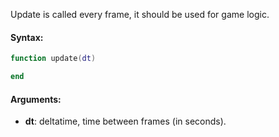 Update is called every frame, it should be used for game logic.

#### Syntax:
```lua
function update(dt)

end
```
#### Arguments:

* **dt**: deltatime, time between frames (in seconds).
